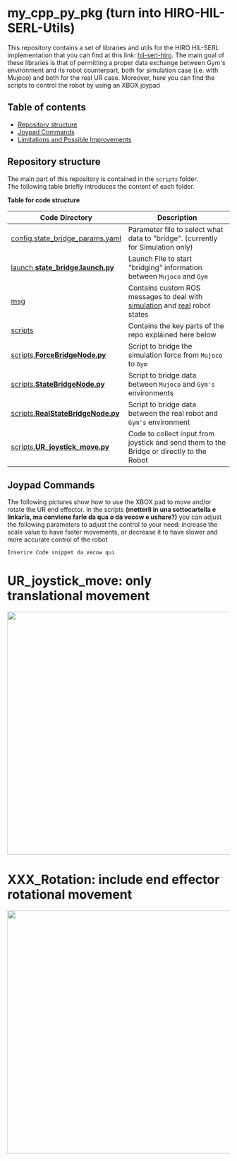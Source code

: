 my_cpp_py_pkg (turn into HIRO-HIL-SERL-Utils)
================================
This repository contains a set of libraries and utils for the HIRO HIL-SERL implementation that you can find at this link: [hil-serl-hiro](https://github.com/claudio-dg/hil-serl-hiro/tree/hiro_simulation).
The main goal of these libraries is that of permitting a proper data exchange between Gym's environment and its robot counterpart, both for simulation case (i.e. with Mujoco) and both for the real UR case.
Moreover, here you can find the scripts to control the robot by using an XBOX joypad


Table of contents
----------------------

* [Repository structure](#repository-structure)
* [Joypad Commands](#joypad-commands)
* [Limitations and Possible Improvements](#limitations-and-possible-improvements)


## Repository structure
The main part of this repository is contained in the ```scripts``` folder.  
The following table briefly introduces the content of each folder.


 **Table for code structure**

| Code Directory | Description |
| --- | --- |
| [config.state_bridge_params.yaml](https://github.com/claudio-dg/my_cpp_py_pkg/blob/master/config/state_bridge_params.yaml) | Parameter file to select what data to "bridge". (currently for Simulation only) |
| [launch.**state_bridge.launch.py**](https://github.com/claudio-dg/my_cpp_py_pkg/blob/master/launch/state_bridge.launch.py) | Launch File to start "bridging" information between ```Mujoco``` and ```Gym``` |
| [msg](https://github.com/claudio-dg/my_cpp_py_pkg/tree/master/msg) | Contains custom ROS messages to deal with [simulation](https://github.com/claudio-dg/my_cpp_py_pkg/blob/master/msg/SimulationState.msg) and [real](https://github.com/claudio-dg/my_cpp_py_pkg/blob/master/msg/RealState.msg) robot states |
| [scripts](https://github.com/claudio-dg/my_cpp_py_pkg/tree/master/scripts) | Contains the key parts of the repo explained here below |
| [scripts.**ForceBridgeNode.py**](https://github.com/claudio-dg/my_cpp_py_pkg/blob/master/scripts/ForceBridgeNode.py) | Script to bridge the simulation force from ```Mujoco``` to ```Gym``` |
| [scripts.**StateBridgeNode.py**](https://github.com/claudio-dg/my_cpp_py_pkg/blob/master/scripts/StateBridgeNode.py)|  Script to bridge data between ```Mujoco``` and ```Gym's``` environments|
| [scripts.**RealStateBridgeNode.py**](https://github.com/claudio-dg/my_cpp_py_pkg/blob/master/scripts/RealStateBridgeNode.py) | Script to bridge data between the real robot and ```Gym's``` environment |
| [scripts.**UR_joystick_move.py**](https://github.com/claudio-dg/my_cpp_py_pkg/blob/master/scripts/UR_joystick_move.py) | Code to collect input from joystick and send them to the Bridge or directly to the Robot |


## Joypad Commands
The following pictures show how to use the XBOX pad to move and/or rotate the UR end effector. In the scripts **(metterli in una sottocartella e linkarla, ma conviene farlo da qua o da vecow e ushare?)** you can adjust the following parameters to adjust the control to your need: increase the scale value to have faster movements, or decrease it to have slower and more accurate control of the robot
```bash
Inserire Code snippet da vecow qui
```

UR_joystick_move: only translational movement
====================================================================
<p align="center">
  <img src="https://github.com/claudio-dg/hil-serl-hiro/blob/hiro_simulation/docs/images/joystick.png" width="550">
</p>

XXX_Rotation: include end effector rotational movement
====================================================================
<p align="center">
  <img src="https://github.com/claudio-dg/hil-serl-hiro/blob/hiro_simulation/docs/images/joystick_2.png" width="550">
</p>
